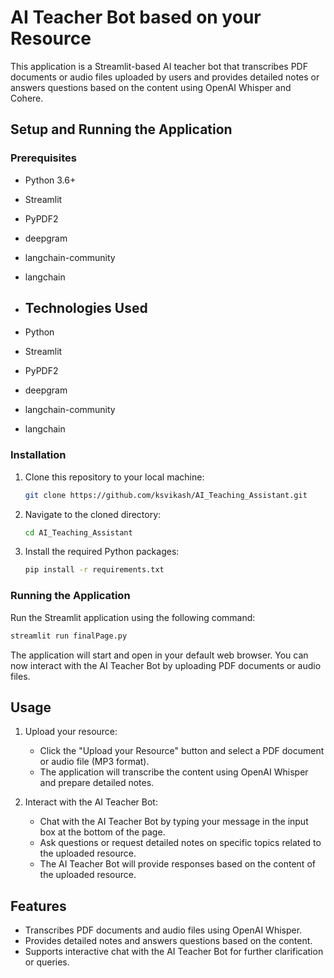 # AI Teacher Bot based on your Resource

This application is a Streamlit-based AI teacher bot that transcribes PDF documents or audio files uploaded by users and provides detailed notes or answers questions based on the content using OpenAI Whisper and Cohere.

## Setup and Running the Application

### Prerequisites

- Python 3.6+
- Streamlit
- PyPDF2
- deepgram
- langchain-community
- langchain

- ## Technologies Used

- Python
- Streamlit
- PyPDF2
- deepgram
- langchain-community
- langchain

### Installation

1. Clone this repository to your local machine:

    ```bash
    git clone https://github.com/ksvikash/AI_Teaching_Assistant.git
    ```

2. Navigate to the cloned directory:

    ```bash
    cd AI_Teaching_Assistant
    ```

3. Install the required Python packages:

    ```bash
    pip install -r requirements.txt
    ```

### Running the Application

Run the Streamlit application using the following command:

```bash
streamlit run finalPage.py
```

The application will start and open in your default web browser. You can now interact with the AI Teacher Bot by uploading PDF documents or audio files.

## Usage

1. Upload your resource:
   - Click the "Upload your Resource" button and select a PDF document or audio file (MP3 format).
   - The application will transcribe the content using OpenAI Whisper and prepare detailed notes.

2. Interact with the AI Teacher Bot:
   - Chat with the AI Teacher Bot by typing your message in the input box at the bottom of the page.
   - Ask questions or request detailed notes on specific topics related to the uploaded resource.
   - The AI Teacher Bot will provide responses based on the content of the uploaded resource.

## Features

- Transcribes PDF documents and audio files using OpenAI Whisper.
- Provides detailed notes and answers questions based on the content.
- Supports interactive chat with the AI Teacher Bot for further clarification or queries.
